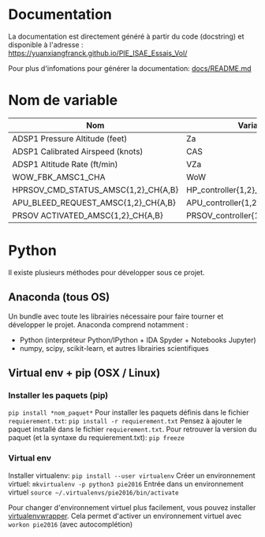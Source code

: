 # Documentation

La documentation est directement généré à partir du code (docstring) et disponible à l'adresse : https://yuanxiangfranck.github.io/PIE_ISAE_Essais_Vol/

Pour plus d'infomations pour générer la documentation: [docs/README.md](https://github.com/YuanxiangFranck/PIE_ISAE_Essais_Vol/blob/master/docs/README.md)

# Nom de variable

| Nom                                 | Variable                          | Unité  |
| ----------------------------------- | --------------------------------- | ------ |
| ADSP1 Pressure Altitude (feet)      | Za                                | ft     |
| ADSP1 Calibrated Airspeed (knots)   | CAS                               | kts    |
| ADSP1 Altitude Rate (ft/min)        | VZa                               | ft/min |
| WOW_FBK_AMSC1_CHA                   | WoW                               | bool   |
| HPRSOV_CMD_STATUS_AMSC{1,2}_CH{A,B} | HP_controller{1,2}_ch{A,B}_cmd    | bool   |
| APU_BLEED_REQUEST_AMSC{1,2}_CH{A,B} | APU_controller{1,2}_ch{A,B}_cmd   | bool   |
| PRSOV ACTIVATED_AMSC{1,2}_CH{A,B}   | PRSOV_controller{1,2}_ch{A,B}_cmd | bool   |

# Python

Il existe plusieurs méthodes pour développer sous ce projet.

## Anaconda (tous OS)

Un bundle avec toute les librairies nécessaire pour faire tourner et développer le projet.
Anaconda comprend notamment :
* Python (interpréteur Python/IPython + IDA Spyder + Notebooks Jupyter)
* numpy, scipy, scikit-learn, et autres librairies scientifiques

## Virtual env + pip (OSX / Linux)

### Installer les paquets (pip)

`pip install *nom_paquet*`
Pour installer les paquets définis dans le fichier `requierement.txt`: `pip install -r requierement.txt`
Pensez à ajouter le paquet installé dans le fichier `requierement.txt`.
Pour retrouver la version du paquet (et la syntaxe du requierement.txt): `pip freeze`

### Virtual env

Installer virtualenv: `pip install --user virtualenv`
Créer un environnement virtuel: `mkvirtualenv -p python3 pie2016`
Entrée dans un environnement virtuel `source ~/.virtualenvs/pie2016/bin/activate`

Pour changer d'environnement virtuel plus facilement, vous pouvez installer [virtualenvwrapper](https://virtualenvwrapper.readthedocs.io/en/latest/). Cela permet d'activer un environnement virtuel avec `workon pie2016` (avec autocomplétion)
